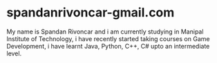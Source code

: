# spandanrivoncar-gmail.com
My name is Spandan Rivoncar and i am currently studying in Manipal Institute of Technology, i have recently started taking courses on Game Development, i have learnt Java, Python, C++, C# upto an intermediate level.
